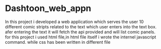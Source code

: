 # Dashtoon_web_appn
In this project i developed a web application which serves the user 10 different comic stripts related to the text which user enters into the text box. 
afer entering the text it will fetch the api provided and will list comic panels.
for this project i used html file,in html file itself i wrote the internel javascript command. while css has been written in different file
